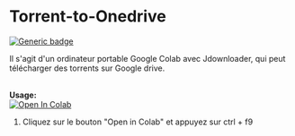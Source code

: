 # Torrent-to-Onedrive
[![Generic badge](https://img.shields.io/badge/Author-fpet007-green)](https://shields.io/)

Il s'agit d'un ordinateur portable Google Colab avec Jdownloader, qui peut télécharger des torrents sur Google drive.



<br><b>Usage:</b>
<br>
<a href="https://colab.research.google.com/github/fpet007/JDownloader/blob/main/JDownloader.ipynb" target="_parent\"><img src="https://colab.research.google.com/assets/colab-badge.svg" alt="Open In Colab"/></a>
1. Cliquez sur le bouton "Open in Colab" et appuyez sur ctrl + f9 
<br>
